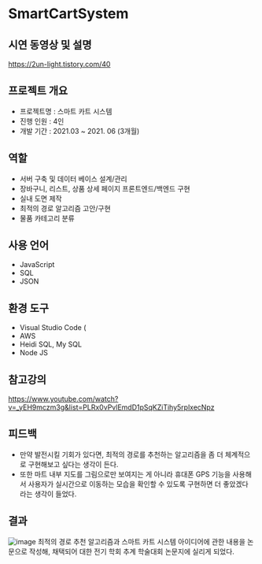 # SmartCartSystem

## 시연 동영상 및 설명
https://2un-light.tistory.com/40


## 프로젝트 개요
- 프로젝트명 : 스마트 카트 시스템
- 진행 인원 : 4인
- 개발 기간 : 2021.03 ~ 2021. 06 (3개월)


## 역할
- 서버 구축 및 데이터 베이스 설계/관리
- 장바구니, 리스트, 상품 상세 페이지 프론트엔드/백엔드 구현
- 실내 도면 제작
- 최적의 경로 알고리즘 고안/구현
- 물품 카테고리 분류

## 사용 언어
- JavaScript
- SQL
- JSON

## 환경 도구
- Visual Studio Code (
- AWS
- Heidi SQL, My SQL
- Node JS

## 참고강의
https://www.youtube.com/watch?v=_yEH9mczm3g&list=PLRx0vPvlEmdD1pSqKZiTihy5rplxecNpz

## 피드백
- 만약 발전시킬 기회가 있다면, 최적의 경로를 추천하는 알고리즘을 좀 더 체계적으로 구현해보고 싶다는 생각이 든다.
- 또한 마트 내부 지도를 그림으로만 보여지는 게 아니라 휴대폰 GPS 기능을 사용해서 사용자가 실시간으로 이동하는 모습을 확인할 수 있도록 구현하면 더 좋았겠다 라는 생각이 들었다.

## 결과
![image](https://user-images.githubusercontent.com/82020828/222163658-32850e44-7b99-4e77-98f2-9b424740ea5c.png)
최적의 경로 추천 알고리즘과 스마트 카트 시스템 아이디어에 관한 내용을 논문으로 작성해, 채택되어
대한 전기 학회 추계 학술대회 논문지에 실리게 되었다.
